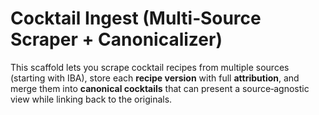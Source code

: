 
# Cocktail Ingest (Multi‑Source Scraper + Canonicalizer)

This scaffold lets you scrape cocktail recipes from multiple sources (starting with IBA), store each **recipe version** with full **attribution**, and merge them into **canonical cocktails** that can present a source‑agnostic view while linking back to the originals.
